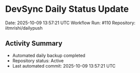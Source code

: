 # DevSync Daily Status Update
Date: 2025-10-09 13:57:21 UTC
Workflow Run: #110
Repository: iitmrishi/dailypush

## Activity Summary
- Automated daily backup completed
- Repository status: Active
- Last automated commit: 2025-10-09 13:57:21 UTC
